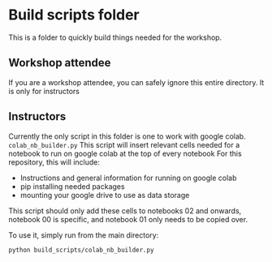 # Build scripts folder
This is a folder to quickly build things needed for the workshop.  

## Workshop attendee
If you are a workshop attendee, you can safely ignore this entire directory. It is only for instructors

## Instructors
Currently the only script in this folder is one to work with google colab.
```colab_nb_builder.py```
This script will insert relevant cells needed for a notebook to run on google colab at the top of every notebook
For this repository, this will include:
- Instructions and general information for running on google colab
- pip installing needed packages
- mounting your google drive to use as data storage
  
This script should only add these cells to notebooks 02 and onwards, notebook 00 is specific, and notebook 01 only needs to be copied over.

To use it, simply run from the main directory:
```
python build_scripts/colab_nb_builder.py
```